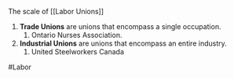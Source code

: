 The scale of [[Labor Unions]]

1. **Trade Unions** are unions that encompass a single occupation.
	1. Ontario Nurses Association.
2. **Industrial Unions** are unions that encompass an entire industry.
	1. United Steelworkers Canada

#Labor 